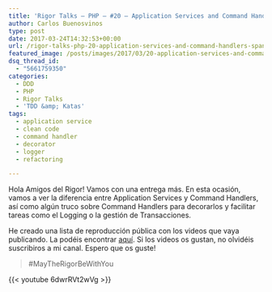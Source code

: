 ```yaml
---
title: 'Rigor Talks – PHP – #20 – Application Services and Command Handlers (Spanish)'
author: Carlos Buenosvinos
type: post
date: 2017-03-24T14:32:53+00:00
url: /rigor-talks-php-20-application-services-and-command-handlers-spanish/
featured_image: /posts/images/2017/03/20-application-services-and-command-handlers-title.png
dsq_thread_id:
  - "5661759350"
categories:
  - DDD
  - PHP
  - Rigor Talks
  - 'TDD &amp; Katas'
tags:
  - application service
  - clean code
  - command handler
  - decorator
  - logger
  - refactoring

---
```

Hola Amigos del Rigor! Vamos con una entrega más. En esta ocasión, vamos a ver la diferencia entre Application Services y Command Handlers, así como algún truco sobre Command Handlers para decorarlos y facilitar tareas como el Logging o la gestión de Transacciones.

He creado una lista de reproducción pública con los videos que vaya publicando. La podéis encontrar <a href="https://www.youtube.com/playlist?list=PLfgj7DYkKH3Cd8bdu5SIHGYXh_bPV2idP" target="_blank">aquí</a>. Si los videos os gustan, no olvidéis suscribiros a mi canal. Espero que os guste!

> #MayTheRigorBeWithYou

<!--more-->

{{< youtube 6dwrRVt2wVg >}}
